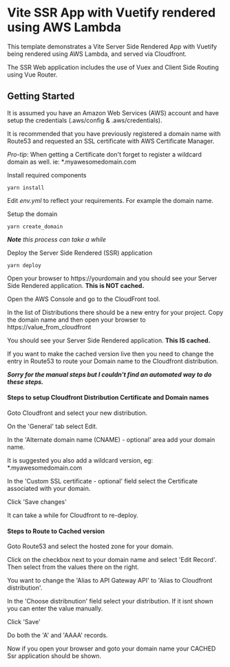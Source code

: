# Vite SSR App with Vuetify rendered using AWS Lambda

This template demonstrates a Vite Server Side Rendered App with Vuetify being rendered using AWS Lambda, and served via Cloudfront.

The SSR Web application includes the use of Vuex and Client Side Routing using Vue Router.

## Getting Started

It is assumed you have an Amazon Web Services (AWS) account and have setup the credentials (.aws/config & .aws/credentials).

It is recommended that you have previously registered a domain name with Route53 and requested an SSL certificate with AWS Certificate Manager.

*Pro-tip*: When getting a Certificate don't forget to register a wildcard domain as well. ie: *.myawesomedomain.com

Install required components
```
yarn install
```

Edit *env.yml* to reflect your requirements. For example the domain name.

Setup the domain
```
yarn create_domain
```
***Note** this process can take a while*

Deploy the Server Side Rendered (SSR) application
```
yarn deploy
```
Open your browser to https://yourdomain and you should see your Server Side Rendered application.
**This is NOT cached.**

Open the AWS Console and go to the CloudFront tool.

In the list of Distributions there should be a new entry for your project.
Copy the domain name and then open your browser to https://value_from_cloudfront

You should see your Server Side Rendered application.
**This IS cached.**

If you want to make the cached version live then you need to change the entry in Route53 to route your Domain name to the
Cloudfront distribution.

***Sorry for the manual steps but I couldn't find an automated way to do these steps.***

#### Steps to setup Cloudfront Distribution Certificate and Domain names

Goto Cloudfront and select your new distribution.

On the 'General' tab select Edit.

In the 'Alternate domain name (CNAME) - optional' area add your domain name.

It is suggested you also add a wildcard version, eg: *.myawesomedomain.com

In the 'Custom SSL certificate - optional' field select the Certificate associated with your domain.

Click 'Save changes'

It can take a while for Cloudfront to re-deploy.


#### Steps to Route to Cached version

Goto Route53 and select the hosted zone for your domain.

Click on the checkbox next to your domain name and select 'Edit Record'.
Then select from the values there on the right.

You want to change the 'Alias to API Gateway API' to 'Alias to Cloudfront distribution'.

In the 'Choose distribnution' field select your distribution. If it isnt shown you can enter the value manually.

Click 'Save'

Do both the 'A' and 'AAAA' records.

Now if you open your browser and goto your domain name your CACHED Ssr application should be shown.

